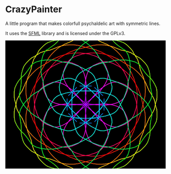 CrazyPainter
============

A little program that makes colorfull psychaldelic art with symmetric lines.

It uses the [SFML](https://github.com/SFML/SFML) library and is licensed under the GPLv3.

![Screenshot](./screenshot_done.png?raw=true "Screenshot")
